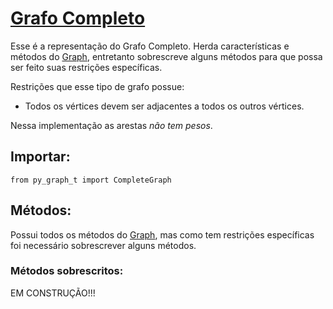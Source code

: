 # [Grafo Completo](https://github.com/Rickecr/PyGraph/blob/efc5d75006ac82773a4e7102c9d86d9e06ef31f2/py_graph_t/CompleteGraph.py#L4)
Esse é a representação do Grafo Completo. Herda características e métodos do [Graph](graph.md#grafo-base), entretanto sobrescreve alguns métodos para que possa ser feito suas restrições específicas.

Restrições que esse tipo de grafo possue:

- Todos os vértices devem ser adjacentes a todos os outros vértices.

Nessa implementação as arestas *não tem pesos*.

## Importar:

```python3
from py_graph_t import CompleteGraph
```

## Métodos:

Possui todos os métodos do [Graph](graph.md#grafo-base), mas como tem restrições específicas foi necessário sobrescrever alguns métodos.

### Métodos sobrescritos:

EM  CONSTRUÇÃO!!!